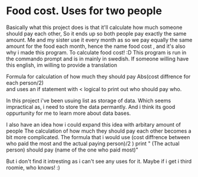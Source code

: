 # Food cost. Uses for two people
Basically what this project does is that it'll calculate how much someone should pay each other, 
So it ends up so both people pay exactly the same amount.  Me and my sister use it every month as so we 
pay equally the same amount for the food each month, hence the name food cost , and it's also why i made this program. To calculate food cost! :D
This program is run in the commando prompt and is in mainly in swedish. 
If someone willing have this english, im willing to provide a translation

Formula for calculation of how much they should pay Abs(cost diffrence for each person/2)  
and uses an if statement with < logical to print out who should pay who.

In this project i've been usuing list as storage of data. Which seems impractical as, i need to store the data permantly. 
And i think its good oppurtunity for me to learn more about data bases. 

I also have an idea how i could expand this idea with arbitary amount of people 
The calculation of how much they should pay each other becomes a bit more complicated.
The formula that i would use 
(cost diffrence between who paid the most and the actual paying person)/2 )
print " (The actual person)  should pay (name of the one who paid most)"  

But i don't find it intresting as i can't see any uses for it. Maybe if i get i third roomie, who knows! :) 
